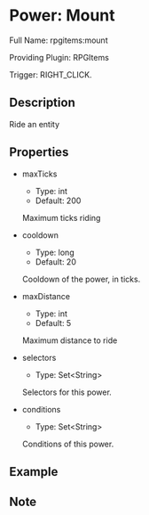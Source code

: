 # Power: Mount

<!-- This file is generated ingame by `/rpgitem gen-wiki`. -->
<!-- Please only edit between "beginCustomXXXX" and "endCustomXXXX".  -->
<!-- If you want to edit description of this power or property, -->
<!-- please edit corresponding section in "resources/lang/en_US.yml" -->

Full Name: rpgitems:mount

Providing Plugin: RPGItems

Trigger: RIGHT_CLICK.

<!-- beginCustomHeader -->
<!-- endCustomHeader -->

## Description

Ride an entity
<!-- beginCustomDescription -->
<!-- endCustomDescription -->

## Properties

* maxTicks

  * Type: int
  * Default: 200

  Maximum ticks riding

* cooldown

  * Type: long
  * Default: 20

  Cooldown of the power, in ticks.

* maxDistance

  * Type: int
  * Default: 5

  Maximum distance to ride

* selectors

  * Type: Set&lt;String&gt;

  Selectors for this power.

* conditions

  * Type: Set&lt;String&gt;

  Conditions of this power.

<!-- beginCustomProperties -->
<!-- endCustomProperties -->

## Example

<!-- beginCustomExample -->
<!-- endCustomExample -->

## Note

<!-- beginCustomNote -->
<!-- endCustomNote -->